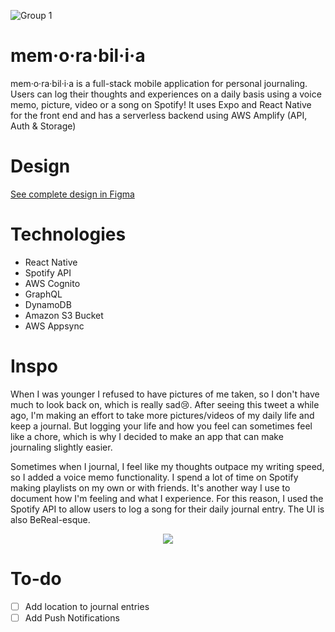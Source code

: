 ![Group 1](https://github.com/salvinax/memorabilia/assets/113158430/6f450fe3-2959-4033-9edb-a92899d6d5de)

# mem·o·ra·bil·i·a

mem·o·ra·bil·i·a is a full-stack mobile application for personal journaling. Users can log their thoughts and experiences on a daily basis using a voice memo, picture, video or a song on Spotify! It uses Expo and React Native for the front end and has a serverless backend using AWS Amplify (API, Auth & Storage)

# Design

[See complete design in Figma](https://www.figma.com/file/a8eunLYaYYBIZc4SthCWDJ/mem%C2%B7o%C2%B7ra%C2%B7bil%C2%B7i%C2%B7a?type=design&node-id=0%3A1&mode=design&t=c3ypwPMfx3xnwlRS-1)

# Technologies

<ul>

  <li>React Native</li>
   <li>Spotify API</li>
    <li>AWS Cognito</li>
    <li>GraphQL</li>
    <li> DynamoDB</li>
     <li> Amazon S3 Bucket</li>
     <li> AWS Appsync</li>
</ul>

# Inspo

When I was younger I refused to have pictures of me taken, so I don't have much to look back on, which is really sad😢. After seeing this tweet a while ago, I'm making an effort to take more pictures/videos of my daily life and keep a journal. But logging your life and how you feel can sometimes feel like a chore, which is why I decided to make an app that can make journaling slightly easier.

Sometimes when I journal, I feel like my thoughts outpace my writing speed, so I added a voice memo functionality. I spend a lot of time on Spotify making playlists on my own or with friends. It's another way I use to document how I'm feeling and what I experience. For this reason, I used the Spotify API to allow users to log a song for their daily journal entry. The UI is also BeReal-esque.

<p align="center">
<img src="https://github.com/salvinax/memorabilia/assets/113158430/8b56c218-be7d-48be-a35f-cb4d52712243"/>
</p>

# To-do

- [ ] Add location to journal entries
- [ ] Add Push Notifications
